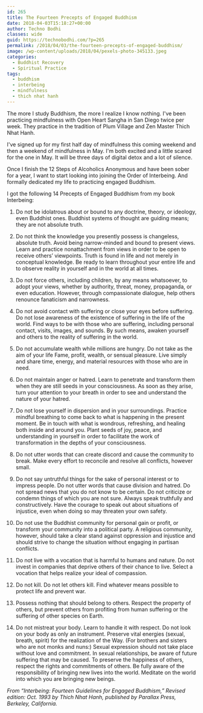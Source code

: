 ```yaml
---
id: 265
title: The Fourteen Precepts of Engaged Buddhism
date: 2018-04-03T15:18:27+00:00
author: Techno Bodhi
classes: wide
guid: https://technobodhi.com/?p=265
permalink: /2018/04/03/the-fourteen-precepts-of-engaged-buddhism/
image: /wp-content/uploads/2018/04/pexels-photo-345133.jpeg
categories:
  - Buddhist Recovery
  - Spiritual Practice
tags:
  - buddhism
  - interbeing
  - mindfulness
  - thich nhat hanh
---
```

<style type="text/css">
li {margin-bottom: 1em;}
</style>The more I study Buddhism, the more I realize I know nothing. I've been practicing mindfulness with Open Heart Sangha in San Diego twice per week. They practice in the tradition of Plum Village and Zen Master Thich Nhat Hanh.

I've signed up for my first half day of mindfulness this coming weekend and then a weekend of mindfulness in May. I'm both excited and a little scared for the one in May. It will be three days of digital detox and a lot of silence.

Once I finish the 12 Steps of Alcoholics Anonymous and have been sober for a year, I want to start looking into joining the Order of Interbeing. And formally dedicated my life to practicing engaged Buddhism.

I got the following 14 Precepts of Engaged Buddhism from my book Interbeing:
<ol>
 	<li>Do not be idolatrous about or bound to any doctrine, theory, or ideology, even Buddhist ones. Buddhist systems of thought are guiding means; they are not absolute truth.</li>
 	<li>Do not think the knowledge you presently possess is changeless, absolute truth. Avoid being narrow-minded and bound to present views. Learn and practice nonattachment from views in order to be open to receive others’ viewpoints. Truth is found in life and not merely in conceptual knowledge. Be ready to learn throughout your entire life and to observe reality in yourself and in the world at all times.</li>
 	<li>Do not force others, including children, by any means whatsoever, to adopt your views, whether by authority, threat, money, propaganda, or even education. However, through compassionate dialogue, help others renounce fanaticism and narrowness.</li>
 	<li>Do not avoid contact with suffering or close your eyes before suffering. Do not lose awareness of the existence of suffering in the life of the world. Find ways to be with those who are suffering, including personal contact, visits, images, and sounds. By such means, awaken yourself and others to the reality of suffering in the world.</li>
 	<li>Do not accumulate wealth while millions are hungry. Do not take as the aim of your life Fame, profit, wealth, or sensual pleasure. Live simply and share time, energy, and material resources with those who are in need.</li>
 	<li>Do not maintain anger or hatred. Learn to penetrate and transform them when they are still seeds in your consciousness. As soon as they arise, turn your attention to your breath in order to see and understand the nature of your hatred.</li>
 	<li>Do not lose yourself in dispersion and in your surroundings. Practice mindful breathing to come back to what is happening in the present moment. Be in touch with what is wondrous, refreshing, and healing both inside and around you. Plant seeds of joy, peace, and understanding in yourself in order to facilitate the work of transformation in the depths of your consciousness.</li>
 	<li>Do not utter words that can create discord and cause the community to break. Make every effort to reconcile and resolve all conflicts, however small.</li>
 	<li>Do not say untruthful things for the sake of personal interest or to impress people. Do not utter words that cause division and hatred. Do not spread news that you do not know to be certain. Do not criticize or condemn things of which you are not sure. Always speak truthfully and constructively. Have the courage to speak out about situations of injustice, even when doing so may threaten your own safety.</li>
 	<li>Do not use the Buddhist community for personal gain or profit, or transform your community into a political party. A religious community, however, should take a clear stand against oppression and injustice and should strive to change the situation without engaging in partisan conflicts.</li>
 	<li>Do not live with a vocation that is harmful to humans and nature. Do not invest in companies that deprive others of their chance to live. Select a vocation that helps realize your ideal of compassion.</li>
 	<li>Do not kill. Do not let others kill. Find whatever means possible to protect life and prevent war.</li>
 	<li>Possess nothing that should belong to others. Respect the property of others, but prevent others from profiting from human suffering or the suffering of other species on Earth.</li>
 	<li>Do not mistreat your body. Learn to handle it with respect. Do not look on your body as only an instrument. Preserve vital energies (sexual, breath, spirit) for the realization of the Way. (For brothers and sisters who are not monks and nuns:) Sexual expression should not take place without love and commitment. In sexual relationships, be aware of future suffering that may be caused. To preserve the happiness of others, respect the rights and commitments of others. Be fully aware of the responsibility of bringing new lives into the world. Meditate on the world into which you are bringing new beings.</li>
</ol>
<em>From “Interbeing: Fourteen Guidelines for Engaged Buddhism,” Revised edition: Oct. 1993 by Thich Nhat Hanh, published by Parallax Press, Berkeley, California.</em>